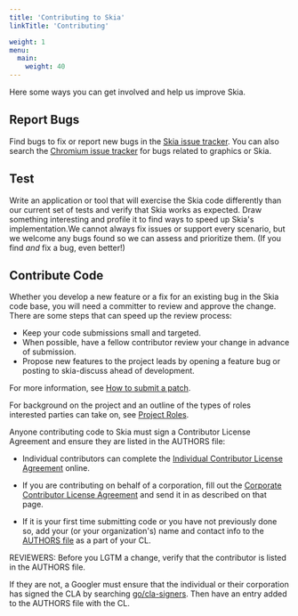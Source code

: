 ```yaml
---
title: 'Contributing to Skia'
linkTitle: 'Contributing'

weight: 1
menu:
  main:
    weight: 40
---
```


Here some ways you can get involved and help us improve Skia.

## Report Bugs

Find bugs to fix or report new bugs in the
[Skia issue tracker](http://bug.skia.org/). You can also search the
[Chromium issue tracker](http://code.google.com/p/chromium/issues/list) for bugs
related to graphics or Skia.

## Test

Write an application or tool that will exercise the Skia code differently than
our current set of tests and verify that Skia works as expected. Draw something
interesting and profile it to find ways to speed up Skia's implementation.We
cannot always fix issues or support every scenario, but we welcome any bugs
found so we can assess and prioritize them. (If you find _and_ fix a bug, even
better!)

## Contribute Code

Whether you develop a new feature or a fix for an existing bug in the Skia code
base, you will need a committer to review and approve the change. There are some
steps that can speed up the review process:

- Keep your code submissions small and targeted.
- When possible, have a fellow contributor review your change in advance of
  submission.
- Propose new features to the project leads by opening a feature bug or posting
  to skia-discuss ahead of development.

For more information, see [How to submit a patch](/dev/contrib/submit).

For background on the project and an outline of the types of roles interested
parties can take on, see [Project Roles](/roles).

Anyone contributing code to Skia must sign a Contributor License Agreement and
ensure they are listed in the AUTHORS file:

- Individual contributors can complete the
  [Individual Contributor License Agreement](https://developers.google.com/open-source/cla/individual)
  online.
- If you are contributing on behalf of a corporation, fill out the
  [Corporate Contributor License Agreement](https://developers.google.com/open-source/cla/corporate)
  and send it in as described on that page.

- If it is your first time submitting code or you have not previously done so,
  add your (or your organization's) name and contact info to the
  [AUTHORS file](https://skia.googlesource.com/skia/+/master/AUTHORS) as a part
  of your CL.

REVIEWERS: Before you LGTM a change, verify that the contributor is listed in
the AUTHORS file.

If they are not, a Googler must ensure that the individual or their corporation
has signed the CLA by searching
[go/cla-signers](https://goto.google.com/cla-signers). Then have an entry added
to the AUTHORS file with the CL.
